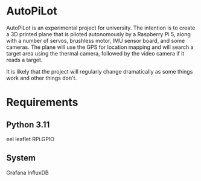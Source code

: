 # AutoPiLot

AutoPiLot is an experimental project for university. The intention is to create a 3D printed plane that is piloted autonomously by a Raspberry Pi 5, along with a number of servos, brushless motor, IMU sensor board, and some cameras. The plane will use the GPS for location mapping and will search a target area using the thermal camera, followed by the video camera if it reads a target. 

It is likely that the project will regularly change dramatically as some things work and other things don't. 

# Requirements

## Python 3.11

eel
leaflet
RPi.GPIO

## System

Grafana
InfluxDB